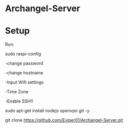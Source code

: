 # Archangel-Server
# Setup
Run:

sudo raspi-config

-change password

-change hostname

-Input Wifi settings

-Time Zone

-Enable SSH!!


sudo apt-get install nodejs openvpn git -y

git clone https://github.com/Eviper01/Archangel-Server.git
